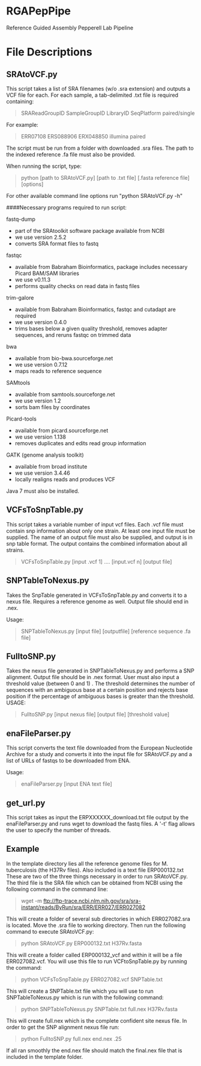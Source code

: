 RGAPepPipe
==========

Reference Guided Assembly Pepperell Lab Pipeline

File Descriptions
==================
SRAtoVCF.py
------------
This script takes a list of SRA filenames (w/o .sra extension) and outputs a VCF file for each. For each sample, a tab-delimited .txt file is required containing:

> SRAReadGroupID	SampleGroupID	LibraryID	SeqPlatform	paired/single

For example:

> ERR07108	ERS088906	ERX048850	illumina	paired

The script must be run from a folder with downloaded .sra files. The path to the indexed reference .fa file must also be provided.

When running the script, type:
> python [path to SRAtoVCF.py] [path to .txt file] [.fasta reference file] [options]

For other available command line options run "python SRAtoVCF.py -h"

####Necessary programs required to run script:

fastq-dump
  * part of the SRAtoolkit software package available from NCBI
  * we use version 2.5.2
  * converts SRA format files to fastq  

fastqc
  * available from Babraham Bioinformatics, package includes necessary Picard BAM/SAM libraries
  * we use v0.11.3
  * performs quality checks on read data in fastq files  

trim-galore
  * available from Babraham Bioinformatics, fastqc and cutadapt are required
  * we use version 0.4.0 
  * trims bases below a given quality threshold, removes adapter sequences, and reruns fastqc on trimmed data  

bwa
  * available from bio-bwa.sourceforge.net
  * we use version 0.7.12 
  * maps reads to reference sequence  

SAMtools
  * available from samtools.sourceforge.net 
  * we use version 1.2 
  * sorts bam files by coordinates  

Picard-tools
  * available from picard.sourceforge.net
  * we use version 1.138
  * removes duplicates and edits read group information  

GATK (genome analysis toolkit)
  * available from broad institute
  * we use version 3.4.46
  * locally realigns reads and produces VCF  

Java 7 must also be installed. 

VCFsToSnpTable.py
-----------------

This script takes a variable number of input vcf files. Each .vcf file must contain snp information about only one strain. At least one input file must be supplied. The name of an output file must also be supplied, and output is in snp table format. The output contains the combined information about all strains. 

> VCFsToSnpTable.py [input .vcf 1] .... [input.vcf n] [output file]


SNPTableToNexus.py
-----------------

Takes the SnpTable generated in VCFsToSnpTable.py and converts it to a nexus file. Requires a reference genome as well. Output file should end in .nex.   

Usage:  

> SNPTableToNexus.py [input file] [outputfile] [reference sequence .fa file]

FulltoSNP.py
------------
Takes the nexus file generated in SNPTableToNexus.py and performs a SNP alignment. Output file should be in .nex format. User must also input a threshold value (between 0 and 1) . The threshold determines the number of sequences with an ambiguous base at a certain position and rejects base position if the percentage of ambiguous bases is greater than the threshold.  
USAGE:

> FulltoSNP.py [input nexus file] [output file] [threshold value] 

enaFileParser.py
----------------
This script converts the text file downloaded from the European Nucleotide Archive for a study and converts it into the input file for SRAtoVCF.py and a list of URLs of fastqs to be downloaded from ENA.

Usage:

> enaFileParser.py [input ENA text file]

get_url.py
---------
This script takes as input the ERPXXXXXX_download.txt file output by the enaFileParser.py and runs wget to download the fastq files. A '-t' flag allows the user to specify the number of threads.

Example
--------


In the template directory lies all the reference genome files for M. tuberculosis (the H37Rv files). Also included is a text file ERP000132.txt These are two of the three things necessary in order to run SRAtoVCF.py. The third file is the SRA file which can be obtained from NCBI using the following command in the command line:

> wget -m ftp://ftp-trace.ncbi.nlm.nih.gov/sra/sra-instant/reads/ByRun/sra/ERR/ERR027/ERR027082

This will create a folder of several sub directories in which ERR027082.sra is located. Move the .sra file to working directory. Then run the following command to execute SRAtoVCF.py:

> python SRAtoVCF.py ERP000132.txt H37Rv.fasta 

This will create a folder called ERP000132_vcf and within it will be a file ERR027082.vcf. You will use this file to run VCFtoSnpTable.py by running the command:

> python VCFsToSnpTable.py ERR027082.vcf SNPTable.txt

This will create a SNPTable.txt file which you will use to run SNPTableToNexus.py which is run with the following command:

> python SNPTableToNexus.py SNPTable.txt full.nex H37Rv.fasta

This will create full.nex which is the complete confident site nexus file. In order to get the SNP alignment nexus file run:

> python FulltoSNP.py full.nex end.nex .25

If all ran smoothly the end.nex file should match the final.nex file that is included in the template folder. 

